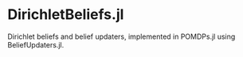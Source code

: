 # DirichletBeliefs.jl
Dirichlet beliefs and belief updaters, implemented in POMDPs.jl using BeliefUpdaters.jl.
